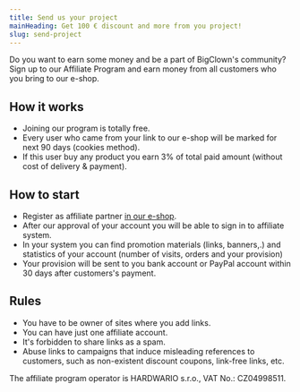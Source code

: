 ```yaml
---
title: Send us your project
mainHeading: Get 100 € discount and more from you project!
slug: send-project
---
```


Do you want to earn some money and be a part of BigClown's community? Sign up to our Affiliate Program and earn money from all customers who you bring to our e-shop.

## How it works

* Joining our program is totally free.
* Every user who came from your link to our e-shop will be marked for next 90 days (cookies method).
* If this user buy any product you earn 3% of total paid amount (without cost of delivery & payment).

## How to start

* Register as affiliate partner [in our e-shop](https://shop.bigclown.com/affiliate-registration/).
* After our approval of your account you will be able to sign in to affiliate system.
* In your system you can find promotion materials (links, banners,.) and statistics of your account (number of visits, orders and your provision)
* Your provision will be sent to you bank account or PayPal account within 30 days after customers's payment.

## Rules

* You have to be owner of sites where you add links.
* You can have just one affiliate account.
* It's forbidden to share links as a spam.
* Abuse links to campaigns that induce misleading references to customers, such as non-existent discount coupons, link-free links, etc.

The affiliate program operator is HARDWARIO s.r.o., VAT No.: CZ04998511.
